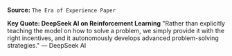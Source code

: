 **Source:** `The Era of Experience Paper`

**Key Quote: DeepSeek AI on Reinforcement Learning**
"Rather than explicitly teaching the model on how to solve a problem, we simply provide it with the right incentives, and it autonomously develops advanced problem-solving strategies." — DeepSeek AI
